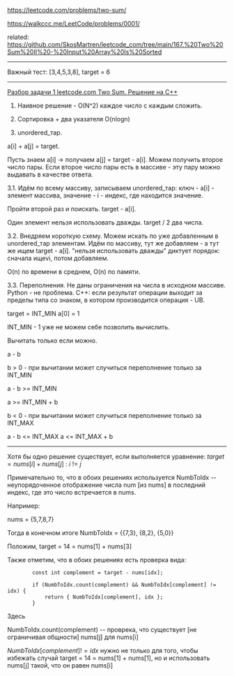 https://leetcode.com/problems/two-sum/

https://walkccc.me/LeetCode/problems/0001/

related: https://github.com/SkosMartren/leetcode_com/tree/main/167.%20Two%20Sum%20II%20-%20Input%20Array%20Is%20Sorted
____________________


Важный тест: [3,4,5,3,8], target = 6

____________________

[Разбор задачи 1 leetcode.com Two Sum. Решение на C++](https://www.youtube.com/watch?v=WEPGndfosls&ab_channel=3.5%D0%B7%D0%B0%D0%B4%D0%B0%D1%87%D0%B8%D0%B2%D0%BD%D0%B5%D0%B4%D0%B5%D0%BB%D1%8E)

1. Наивное решение - O(N^2) каждое число с каждым сложить.

2. Сортировка + два указателя O(nlogn)

3. unordered_тар.

а[i] + а[j] = target.

Пусть знаем а[i] -> получаем а[j] = target - а[i]. Можем 
получить второе число пары. Если второе число пары есть в 
массиве - эту пару можно выдавать в качестве ответа.

3.1. Идём по всему массиву, записываем unordered_тар: ключ - 
а[i] - элемент массива, значение - i - индекс, где находится 
значение.

Пройти второй раз и поискать. target - а[i].

Один элемент нельзя использовать дважды. target / 2 два числа.

3.2. Внедряем короткую схему. Можем искать по уже добавленным 
в unordered_тар элементам. Идём по массиву, тут же добавляем -
а тут же ищем target - а[i]. "нельзя использовать дважды" 
диктует порядок: сначала ищеvi, потом добавляем.

O(n) по времени в среднем, O(n) по памяти.


3.3. Переполнения. Не даны ограничения на числа в исходном 
массиве. Python - не проблема.
С++: если результат операции выходит за пределы типа со 
знаком, в котором производится операция - UB.

target = INT_MIN 
а[0] = 1

INT_MIN - 1 уже не можем себе позволить вычислить. 

Вычитать только если можно.

а - b

b > 0 - при вычитании может случиться переполнение только за INT_MIN

а - b >= INT_MIN

а >= INT_MIN + b


b < 0 - при вычитании может случиться переполнение только за INT_МАХ

а - b <= INT_МАХ
а <= INT_МАХ + b


___

Хотя бы одно решение существует, если выполняется уравнение: $target = nums[i] + nums[j] \ : \ i \ != \ j$

Примечательно то, что в обоих решениях используется NumbToIdx -- неупорядоченное отображение числа num [из nums] в последний индекс, где это число 
встречается в nums.

Например: 

nums = {5,7,8,7}

Тогда в конечном итоге NumbToIdx = {{7,3}, {8,2}, {5,0}}

Положим, target = 14 = nums[1] + nums[3]

Также отметим, что в обоих решениях есть проверка вида: 

```objectoves
        const int complement = target - nums[idx];

        if (NumbToIdx.count(complement) && NumbToIdx[complement] != idx) {
            return { NumbToIdx[complement], idx };
        }
```

Здесь 

NumbToIdx.count(complement) -- проврека, что существует [не ограничивая общности] nums[j] для nums[i] 

$NumbToIdx[complement] != idx$ нужно не только для того, чтобы избежать  случай  target = 14 = nums[1] + nums[1], но и использовать nums[j] такой, что он равен nums[i]




